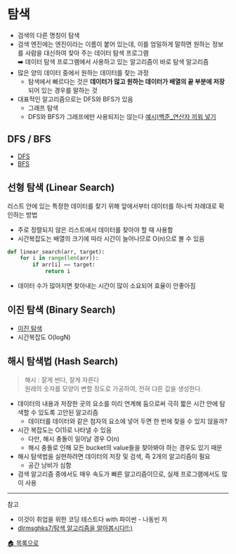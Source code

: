 # 탐색

* 검색의 다른 명칭이 탐색  
* 검색 엔진에는 엔진이라는 이름이 붙어 있는데, 이를 엄밀하게 말하면 원하는 정보를 사람을 대신하여 찾아 주는 데이터 탐색 프로그램  
    ➡️ 데이터 탐색 프로그램에서 사용하고 있는 알고리즘이 바로 탐색 알고리즘   
* 많은 양의 데이터 중에서 원하는 데이터를 찾는 과정  
    * 탐색에서 빠르다는 것은 **데이터가 많고 원하는 데이터가 배열의 끝 부분에 저장**되어 있는 경우를 말하는 것  
* 대표적인 알고리즘으로는 DFS와 BFS가 있음
    * 그래프 탐색
    * DFS와 BFS가 그래프에만 사용되지는 않는다 [예시)백준_연산자 끼워 넣기](https://www.acmicpc.net/problem/14888)

## DFS / BFS
* [DFS](./%ED%83%90%EC%83%89_%EC%95%8C%EA%B3%A0%EB%A6%AC%EC%A6%98/DFS.md)
* [BFS](./%ED%83%90%EC%83%89_%EC%95%8C%EA%B3%A0%EB%A6%AC%EC%A6%98/BFS.md)

## 선형 탐색 (Linear Search)
리스트 안에 있는 특정한 데이터를 찾기 위해 앞에서부터 데이터를 하나씩 차례대로 확인하는 방법
- 주로 정렬되지 않은 리스트에서 데이터를 찾아야 할 때 사용함
- 시간복잡도는 배열의 크기에 따라 시간이 늘어나므로 O(n)으로 볼 수 있음
```python
def linear_search(arr, target):
    for i in range(len(arr)):
        if arr[i] == target:
            return i
```
- 데이터 수가 많아지면 찾아내는 시간이 많이 소요되어 효율이 안좋아짐

## 이진 탐색 (Binary Search)
- [이진 탐색](./%ED%83%90%EC%83%89_%EC%95%8C%EA%B3%A0%EB%A6%AC%EC%A6%98/binary_search.md)
- 시간복잡도 O(logN)

## 해시 탐색법 (Hash Search)
> 해시 : 잘게 썬다, 잘게 자른다  
> 원래의 숫자를 모양이 변할 정도로 가공하여, 전혀 댜른 값을 생성한다.

- 데이터의 내용과 저장한 곳의 요소를 미리 연계해 둠으로써 극히 짧은 시간 안에 탐색할 수 있도록 고안된 알고리즘
    - 데이터를 데이터와 같은 첨자의 요소에 넣어 두면 한 번에 찾을 수 있지 않을까?
- 시간 복잡도는 O(1)로 나타낼 수 있음
    - 다만, 해시 충돌이 일어날 경우 O(n)
    - 해시 충돌로 인해 모든 bucket의 value들을 찾아봐야 하는 경우도 있기 때문
- 해시 탐색법을 실현하려면 데이터의 저장 및 검색, 즉 2개의 알고리즘이 필요
    - 공간 낭비가 심함
- 검색 알고리즘 중에서도 매우 속도가 빠른 알고리즘이므로, 실제 프로그램에서도 많이 사용

---
참고
- 이것이 취업을 위한 코딩 테스트다 with 파이썬 - 나동빈 저
- [dlrmsghks7/탐색 알고리즘을 알아봅시다!!:)](https://velog.io/@dlrmsghks7/%ED%83%90%EC%83%89-%EC%95%8C%EA%B3%A0%EB%A6%AC%EC%A6%98%EC%9D%84-%EC%95%8C%EC%95%84%EB%B4%85%EC%8B%9C%EB%8B%A4)

[🏠 목록으로](/README.md)